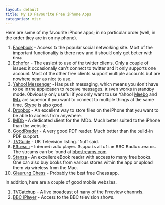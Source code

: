 ```yaml
---
layout: default
title: My 10 Favourite Free iPhone Apps
categories: misc
---
```

Here are some of my favourite iPhone apps; in no particular order (well, in the order they are in on my phone).

1. [Facebook](http://itunes.apple.com/gb/app/facebook/id284882215?mt=8) - Access to the popular social networking site.  Most of the important functionality is there now and it should only get better with time.
2. [Echofon](http://itunes.apple.com/gb/app/echofon-for-twitter/id286756410?mt=8) - The easiest to use of the twitter clients.  Only a couple of issues: it occasionally can't connect to twitter and it only supports one account.  Most of the other free clients support multiple accounts but are nowhere near as nice to use.
3. [Yahoo! Messenger](http://itunes.apple.com/gb/app/yahoo-messenger/id309219097?mt=8) - Has push messaging, which means you don't have to be in the application to receive messages.  It even works in standby mode.  Obviously only useful if you only want to use Yahoo!  [Meebo](http://itunes.apple.com/gb/app/meebo/id351727311?mt=8) and [IM+](http://itunes.apple.com/gb/app/im-lite/id285688934?mt=8) are superior if you want to connect to multiple things at the same time.  [Skype](http://itunes.apple.com/gb/app/skype/id304878510?mt=8) is also good.
4. [Dropbox](http://itunes.apple.com/gb/app/dropbox/id327630330?mt=8) - An excellent way to store files on the iPhone that you want to be able to access from anywhere.
5. [IMDb](http://itunes.apple.com/gb/app/imdb-movies-tv/id342792525?mt=8) - A dedicated client for the IMDb.  Much better suited to the iPhone than the website.
6. [GoodReader](http://itunes.apple.com/gb/app/goodreader-lite-large-pdf/id306722910?mt=8) - A very good PDF reader.  Much better than the build-in PDF support.
7. [TVGuide](http://itunes.apple.com/gb/app/tvguide-co-uk-tv-guide/id317212648?mt=8) - UK Television listing.  'Nuff said.
8. [FStream](http://itunes.apple.com/gb/app/fstream/id289892007?mt=8) - Internet radio player.  Supports all of the BBC Radio streams.  The streams can be found at [bbcstreams.com](http://bbcstreams.com/)
9. [Stanza](http://itunes.apple.com/gb/app/stanza/id284956128?mt=8) - An excellent eBook reader with access to many free books.  One can also buy books from various stores within the app or upload them via wireless from the Mac.
10. [Glaurung Chess](http://itunes.apple.com/gb/app/glaurung-chess/id305558605?mt=8) - Probably the best free Chess app.

In addition, here are a couple of good mobile websites.

1. [TVCatchup](http://iphone.tvcatchup.com/) - A live broadcast of many of the Freeview channels.</li>
2. [BBC iPlayer](http://www.bbc.co.uk/mobile/iplayer/) - Access to the BBC television shows.</li>

